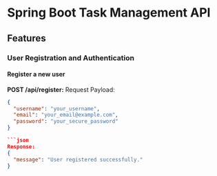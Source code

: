 # Spring Boot Task Management API

## Features

### User Registration and Authentication

#### Register a new user
**POST /api/register:**
Request Payload:
```json
{
  "username": "your_username",
  "email": "your_email@example.com",
  "password": "your_secure_password"
}

```json
Response:
{
  "message": "User registered successfully."
}

